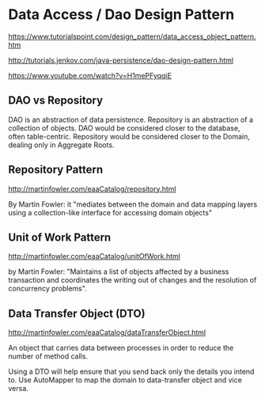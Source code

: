 # Data Access / Dao Design Pattern

https://www.tutorialspoint.com/design_pattern/data_access_object_pattern.htm

http://tutorials.jenkov.com/java-persistence/dao-design-pattern.html

https://www.youtube.com/watch?v=H1mePFyqqiE

## DAO vs Repository

DAO is an abstraction of data persistence. Repository is an abstraction of a collection of objects. 
DAO would be considered closer to the database, often table-centric. 
Repository would be considered closer to the Domain, dealing only in Aggregate Roots.

## Repository Pattern

http://martinfowler.com/eaaCatalog/repository.html

By Martin Fowler: it "mediates between the domain and data mapping layers using a collection-like interface for accessing domain objects"

## Unit of Work Pattern

http://martinfowler.com/eaaCatalog/unitOfWork.html

by Martin Fowler: "Maintains a list of objects affected by a business transaction and coordinates the writing out of changes and the resolution of concurrency problems".

## Data Transfer Object (DTO)

http://martinfowler.com/eaaCatalog/dataTransferObject.html

An object that carries data between processes in order to reduce the number of method calls.

Using a DTO will help ensure that you send back only the details you intend to.
Use AutoMapper to map the domain to data-transfer object and vice versa.
